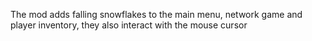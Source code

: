 The mod adds falling snowflakes to the main menu, network game and player inventory, they also interact with the mouse cursor
